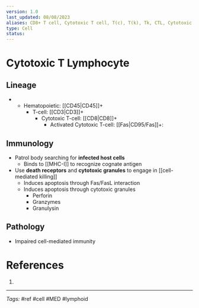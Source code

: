 ```yaml
---
version: 1.0
last_updated: 08/08/2023
aliases: CD8+ T cell, Cytotoxic T cell, T(c), T(k), Tk, CTL, Cytotoxic T lymphocyte
type: Cell
status: 
---
```


# Cytotoxic T Lymphocyte

## Lineage
- - Hematopoietic: [[CD45|CD45]]+ 
	- T-cell: [[CD3|CD3]]+ 
		- Cytotoxic T-cell: [[CD8|CD8]]+
			- Activated Cytotoxic T-cell: [[Fas|CD95/Fas]]+: 
## Immunology
- Patrol body searching for **infected host cells**
	- Binds to [[MHC-I]] to recognize cognate antigen
- Use **death receptors** and **cytotoxic granules** to engage in [[cell-mediated killing]]
	- Induces apoptosis through Fas/FasL interaction
	- Induces apoptosis through cytotoxic granules
		- Perforin
		- Granzymes
		- Granulysin
## Pathology
- Impaired cell-mediated immunity

# References
1. 

---
_Tags:_ #ref #cell #MED #lymphoid